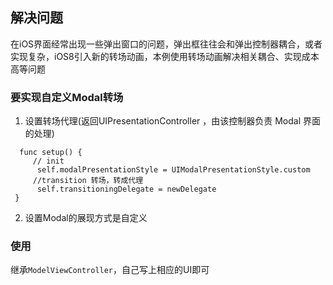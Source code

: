 ## 解决问题
在iOS界面经常出现一些弹出窗口的问题，弹出框往往会和弹出控制器耦合，或者实现复杂，iOS8引入新的转场动画，本例使用转场动画解决相关耦合、实现成本高等问题

### 要实现自定义Modal转场
   1. 设置转场代理(返回UIPresentationController ，由该控制器负责 Modal 界面的处理)
   ```
     func setup() {
        // init
         self.modalPresentationStyle = UIModalPresentationStyle.custom
        //transition 转场，转成代理
         self.transitioningDelegate = newDelegate
    }
   ```
   2. 设置Modal的展现方式是自定义
### 使用
继承`ModelViewController`，自己写上相应的UI即可
